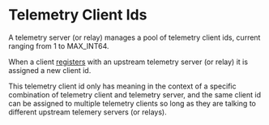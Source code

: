 # Telemetry Client Ids

A telemetry server (or relay) manages a pool of telemetry client ids,
current ranging from 1 to MAX_INT64.

When a client [registers](api/requests/register.md) with an upstream
telemetry server (or relay) it is assigned a new client id.

This telemetry client id only has meaning in the context of a specific
combination of telemetry client and telemetry server, and the same
client id can be assigned to multiple telemetry clients so long as they
are talking to different upstream telemery servers (or relays).